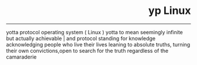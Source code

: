 <h1 style="text-align: right;"> yp Linux </h1>
<hr/>
yotta protocol operating system ( Linux )
yotta to mean seemingly infinite but actually achievable | and protocol standing for knowledge
acknowledging people who live their lives leaning to absolute truths, turning their own convictions,open to search for the truth regardless of the camaraderie
